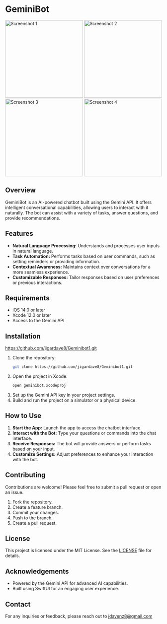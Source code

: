 
# GeminiBot
<img src="https://github.com/user-attachments/assets/e002ed5b-970a-4248-93a0-6dc16996b17c" alt="Screenshot 1" width="250" />
<img src="https://github.com/user-attachments/assets/e3811060-887e-4f67-8b15-cd42fef58228" alt="Screenshot 2" width="250" />
<img src="https://github.com/user-attachments/assets/a8676aaf-985d-448c-8601-e5627271e59f" alt="Screenshot 3" width="250" />
<img src="https://github.com/user-attachments/assets/675b5989-af63-40f0-bdb4-fca30cbe34d3" alt="Screenshot 4" width="250" />



## Overview

GeminiBot is an AI-powered chatbot built using the Gemini API. It offers intelligent conversational capabilities, allowing users to interact with it naturally. The bot can assist with a variety of tasks, answer questions, and provide recommendations.

## Features

- **Natural Language Processing:** Understands and processes user inputs in natural language.
- **Task Automation:** Performs tasks based on user commands, such as setting reminders or providing information.
- **Contextual Awareness:** Maintains context over conversations for a more seamless experience.
- **Customizable Responses:** Tailor responses based on user preferences or previous interactions.

## Requirements

- iOS 14.0 or later
- Xcode 12.0 or later
- Access to the Gemini API

## Installation
https://github.com/jigardave8/Geminibot1.git
1. Clone the repository:
   ```bash
   git clone https://github.com/jigardave8/Geminibot1.git
   ```
2. Open the project in Xcode:
   ```bash
   open geminibot.xcodeproj
   ```
3. Set up the Gemini API key in your project settings.
4. Build and run the project on a simulator or a physical device.

## How to Use

1. **Start the App:** Launch the app to access the chatbot interface.
2. **Interact with the Bot:** Type your questions or commands into the chat interface.
3. **Receive Responses:** The bot will provide answers or perform tasks based on your input.
4. **Customize Settings:** Adjust preferences to enhance your interaction with the bot.



## Contributing

Contributions are welcome! Please feel free to submit a pull request or open an issue.

1. Fork the repository.
2. Create a feature branch.
3. Commit your changes.
4. Push to the branch.
5. Create a pull request.

## License

This project is licensed under the MIT License. See the [LICENSE](LICENSE) file for details.

## Acknowledgements

- Powered by the Gemini API for advanced AI capabilities.
- Built using SwiftUI for an engaging user experience.

## Contact

For any inquiries or feedback, please reach out to jdavenz8@gmail.com
